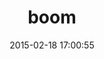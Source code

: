 ---
layout: post
title:  "boom"
repo:   "holman/boom"
date:   2015-02-18 17:00:55
gemurl: https://github.com/holman/boom
---